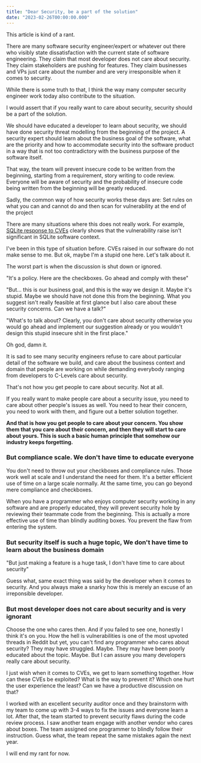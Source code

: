```yaml
---
title: "Dear Security, be a part of the solution"
date: "2023-02-26T00:00:00.000"
---
```


This article is kind of a rant.

There are many software security engineer/expert or whatever out there who visibly state dissatisfaction with the current state of software engineering. They claim that most developer does not care about security. They claim stakeholders are pushing for features. They claim businesses and VPs just care about the number and are very irresponsible when it comes to security.

While there is some truth to that, I think the way many computer security engineer work today also contribute to the situation.

I would assert that if you really want to care about security, security should be a part of the solution.

We should have educated a developer to learn about security, we should have done security threat modelling from the beginning of the project. A security expert should learn about the business goal of the software, what are the priority and how to accommodate security into the software product in a way that is not too contradictory with the business purpose of the software itself.

That way, the team will prevent insecure code to be written from the beginning, starting from a requirement, story writing to code review. Everyone will be aware of security and the probability of insecure code being written from the beginning will be greatly reduced.

Sadly, the common way of how security works these days are: Set rules on what you can and cannot do and then scan for vulnerability at the end of the project

There are many situations where this does not really work. For example, [SQLite response to CVEs](https://www.sqlite.org/cves.html) clearly shows that the vulnerability raise isn't significant in SQLite software context.

I've been in this type of situation before. CVEs raised in our software do not make sense to me. But ok, maybe I'm a stupid one here. Let's talk about it.

The worst part is when the discussion is shut down or ignored.

"It's a policy. Here are the checkboxes. Go ahead and comply with these"

"But... this is our business goal, and this is the way we design it. Maybe it's stupid. Maybe we should have not done this from the beginning. What you suggest isn't really feasible at first glance but I also care about these security concerns. Can we have a talk?"

"What's to talk about? Clearly, you don't care about security otherwise you would go ahead and implement our suggestion already or you wouldn't design this stupid insecure shit in the first place."

Oh god, damn it.

It is sad to see many security engineers refuse to care about particular detail of the software we build, and care about the business context and domain that people are working on while demanding everybody ranging from developers to C-Levels care about security.

That's not how you get people to care about security. Not at all.

If you really want to make people care about a security issue, you need to care about other people's issues as well. You need to hear their concern, you need to work with them, and figure out a better solution together.

**And that is how you get people to care about your concern. You show them that you care about their concern, and then they will start to care about yours. This is such a basic human principle that somehow our industry keeps forgetting.**

### But compliance scale. We don't have time to educate everyone

You don't need to throw out your checkboxes and compliance rules. Those work well at scale and I understand the need for them. It's a better efficient use of time on a large scale normally. At the same time, you can go beyond mere compliance and checkboxes.

When you have a programmer who enjoys computer security working in any software and are properly educated, they will prevent security hole by reviewing their teammate code from the beginning. This is actually a more effective use of time than blindly auditing boxes. You prevent the flaw from entering the system.

### But security itself is such a huge topic, We don't have time to learn about the business domain

"But just making a feature is a huge task, I don't have time to care about security"

Guess what, same exact thing was said by the developer when it comes to security. And you always make a snarky how this is merely an excuse of an irreponsible developer.

### But most developer does not care about security and is very ignorant

Choose the one who cares then. And if you failed to see one, honestly I think it's on you. How the hell is vulnerabilities is one of the most upvoted threads in Reddit but yet, you can't find any programmer who cares about security? They may have struggled. Maybe. They may have been poorly educated about the topic. Maybe. But I can assure you many developers really care about security.

I just wish when it comes to CVEs, we get to learn something together. How can these CVEs be exploited? What is the way to prevent it? Which one hurt the user experience the least? Can we have a productive discussion on that?

I worked with an excellent security auditor once and they brainstorm with my team to come up with 3-4 ways to fix the issues and everyone learn a lot. After that, the team started to prevent security flaws during the code review process. I saw another team engage with another vendor who cares about boxes. The team assigned one programmer to blindly follow their instruction. Guess what, the team repeat the same mistakes again the next year.

I will end my rant for now.
